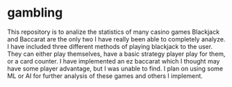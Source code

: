 # gambling
This repository is to analize the statistics of many casino games
Blackjack and Baccarat are the only two I have really been able to 
completely analyze. I have included three different methods of playing
blackjack to the user. They can either play themselves, have a basic
strategy player play for them, or a card counter. I have implemented
an ez baccarat which I thought may have some player advantage, but
I was unable to find. I plan on using some ML or AI for further
analysis of these games and others I implement.
